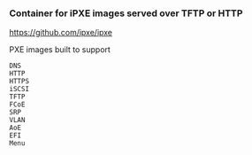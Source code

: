 ### Container for iPXE images served over TFTP or HTTP

https://github.com/ipxe/ipxe

PXE images built to support

```
DNS
HTTP
HTTPS
iSCSI
TFTP
FCoE
SRP
VLAN
AoE
EFI
Menu
```
